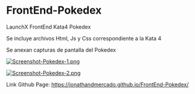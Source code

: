 # FrontEnd-Pokedex
LaunchX FrontEnd Kata4 Pokedex

Se incluye archivos Html, Js y Css correspondiente a la Kata 4

Se anexan capturas de pantalla del Pokedex

[![Screenshot-Pokedex-1.png](https://i.postimg.cc/qqxsgcDW/Screenshot-Pokedex-1.png)](https://postimg.cc/fSktrdNv)

[![Screenshot-Pokedex-2.png](https://i.postimg.cc/ZKjPScdd/Screenshot-Pokedex-2.png)](https://postimg.cc/KRk37tQG)

Link Github Page:
https://jonathandmercado.github.io/FrontEnd-Pokedex/
